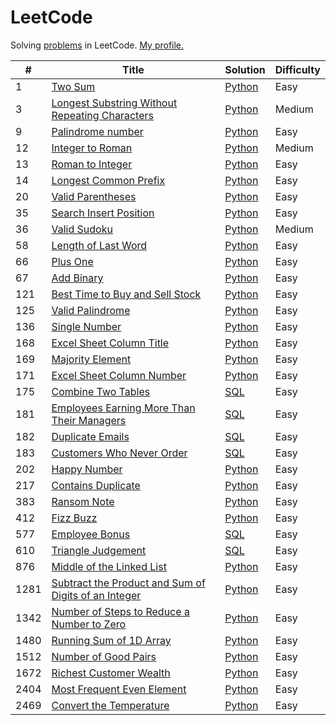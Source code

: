 # LeetCode

Solving [problems](https://leetcode.com/problemset/all/) in LeetCode. [My profile.](https://leetcode.com/lesskop/)

| #    | Title                                                                                                                                       | Solution                                                                      | Difficulty |
|------|---------------------------------------------------------------------------------------------------------------------------------------------|-------------------------------------------------------------------------------|------------|
| 1    | [Two Sum](https://leetcode.com/problems/two-sum/)                                                                                           | [Python](python/1_two_sum.py)                                                 | Easy       |
| 3    | [Longest Substring Without Repeating Characters](https://leetcode.com/problems/longest-substring-without-repeating-characters/)             | [Python](python/3_longest_substring_wo_repeating.py)                          | Medium     |                                                                                                              |
| 9    | [Palindrome number](https://leetcode.com/problems/palindrome-number/)                                                                       | [Python](python/9_palindrome_number.py)                                       | Easy       |
| 12   | [Integer to Roman](https://leetcode.com/problems/integer-to-roman/)                                                                         | [Python](python/12_integer_to_roman.py)                                       | Medium     |
| 13   | [Roman to Integer](https://leetcode.com/problems/roman-to-integer/)                                                                         | [Python](python/13_roman_to_integer.py)                                       | Easy       |
| 14   | [Longest Common Prefix](https://leetcode.com/problems/longest-common-prefix/)                                                               | [Python](python/14_longest_common_prefix.py)                                  | Easy       |
| 20   | [Valid Parentheses](https://leetcode.com/problems/valid-parentheses/)                                                                       | [Python](python/20_valid_parentheses.py)                                      | Easy       |
| 35   | [Search Insert Position](https://leetcode.com/problems/search-insert-position/)                                                             | [Python](python/35_search_insert_position.py)                                 | Easy       |
| 36   | [Valid Sudoku](https://leetcode.com/problems/sudoku-solver/)                                                                                | [Python](python/36_valid_sudoku.py)                                           | Medium     |
| 58   | [Length of Last Word](https://leetcode.com/problems/length-of-last-word/)                                                                   | [Python](python/58_length_of_last_word.py)                                    | Easy       |
| 66   | [Plus One](https://leetcode.com/problems/plus-one/)                                                                                         | [Python](python/66_plus_one.py)                                               | Easy       | 
| 67   | [Add Binary](https://leetcode.com/problems/add-binary/)                                                                                     | [Python](python/67_add_binary.py)                                             | Easy       |
| 121  | [Best Time to Buy and Sell Stock](https://leetcode.com/problems/best-time-to-buy-and-sell-stock/)                                           | [Python](python/121_best_time_to_buy_and_sell_stock.py)                       | Easy       |
| 125  | [Valid Palindrome](https://leetcode.com/problems/valid-palindrome/)                                                                         | [Python](python/125_valid_palindrome.py)                                      | Easy       |
| 136  | [Single Number](https://leetcode.com/problems/single-number/)                                                                               | [Python](python/136_single_number.py)                                         | Easy       |
| 168  | [Excel Sheet Column Title](https://leetcode.com/problems/excel-sheet-column-title/)                                                         | [Python](python/168_excel_sheet_column_title.py)                              | Easy       |
| 169  | [Majority Element](https://leetcode.com/problems/majority-element/)                                                                         | [Python](python/169_majority_element.py)                                      | Easy       |
| 171  | [Excel Sheet Column Number](https://leetcode.com/problems/excel-sheet-column-number/)                                                       | [Python](python/171_excel_sheet_column_number.py)                             | Easy       |
| 175  | [Combine Two Tables](https://leetcode.com/problems/combine-two-tables/)                                                                     | [SQL](sql/175_combine_two_tables.sql)                                         | Easy       |
| 181  | [Employees Earning More Than Their Managers](https://leetcode.com/problems/employees-earning-more-than-their-managers/)                     | [SQL](sql/181_employees_earning_more_than_their_managers.sql)                 | Easy       |
| 182  | [Duplicate Emails](https://leetcode.com/problems/duplicate-emails/)                                                                         | [SQL](sql/182_duplicate_emails.sql)                                           | Easy       |
| 183  | [Customers Who Never Order](https://leetcode.com/problems/customers-who-never-order/)                                                       | [SQL](sql/183_customers_who_never_order.sql)                                  | Easy       |
| 202  | [Happy Number](https://leetcode.com/problems/happy-number/)                                                                                 | [Python](python/202_happy_number.py)                                          | Easy       |
| 217  | [Contains Duplicate](https://leetcode.com/problems/contains-duplicate/)                                                                     | [Python](python/217_contains_duplicate.py)                                    | Easy       |
| 383  | [Ransom Note](https://leetcode.com/problems/ransom-note/)                                                                                   | [Python](python/1480_running_sum.py)                                          | Easy       |
| 412  | [Fizz Buzz](https://leetcode.com/problems/fizz-buzz/)                                                                                       | [Python](python/412_fizz_buzz.py)                                             | Easy       |
| 577  | [Employee Bonus](https://leetcode.com/problems/employee-bonus/)                                                                             | [SQL](sql/577_employee_bonus.sql)                                             | Easy       |
| 610  | [Triangle Judgement](https://leetcode.com/problems/triangle-judgement/)                                                                     | [SQL](sql/610_triangle_judgement.sql)                                         | Easy       |
| 876  | [Middle of the Linked List](https://leetcode.com/problems/middle-of-the-linked-list/)                                                       | [Python](python/876_middle_of_linked_list.py)                                 | Easy       |
| 1281 | [Subtract the Product and Sum of Digits of an Integer](https://leetcode.com/problems/subtract-the-product-and-sum-of-digits-of-an-integer/) | [Python](python/1281_subtract_the_product_and_sum_of_digits_of_an_integer.py) | Easy       |
| 1342 | [Number of Steps to Reduce a Number to Zero](https://leetcode.com/problems/number-of-steps-to-reduce-a-number-to-zero/)                     | [Python](python/1342_reduce_to_zero.py)                                       | Easy       |
| 1480 | [Running Sum of 1D Array](https://leetcode.com/problems/running-sum-of-1d-array/)                                                           | [Python](python/1480_running_sum.py)                                          | Easy       |
| 1512 | [Number of Good Pairs](https://leetcode.com/problems/number-of-good-pairs/)                                                                 | [Python](python/1512_num_of_good_pairs.py)                                    | Easy       |
| 1672 | [Richest Customer Wealth](https://leetcode.com/problems/richest-customer-wealth/)                                                           | [Python](python/1672_richest_customer_wealth.py)                              | Easy       |
| 2404 | [Most Frequent Even Element](https://leetcode.com/problems/most-frequent-even-element/)                                                     | [Python](python/2404_most_frequent_even_element.py)                           | Easy       |
| 2469 | [Convert the Temperature](https://leetcode.com/problems/convert-the-temperature/)                                                           | [Python](python/2469_convert_the_temperature.py)                              | Easy       |